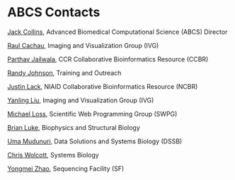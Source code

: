# ABCS Contacts

[Jack Collins](mailto:collinja@mail.nih.gov), Advanced Biomedical Computational Science (ABCS) Director

[Raul Cachau](mailto:raul.cachau@nih.gov), Imaging and Visualization Group (IVG)

[Parthav Jailwala](mailto:parthav.jailwala@nih.gov), CCR Collaborative Bioinformatics Resource (CCBR)

[Randy Johnson](mailto:randall.johnson@nih.gov), Training and Outreach

[Justin Lack](mailto:justin.lack@nih.gov), NIAID Collaborative Bioinformatics Resource (NCBR)

[Yanling Liu](mailto:liuy5@mail.nih.gov), Imaging and Visualization Group (IVG)

[Michael Loss](mailto:lossm@mail.nih.gov), Scientific Web Programming Group (SWPG)

[Brian Luke](mailto:lukebria@mail.nih.gov), Biophysics and Structural Biology

[Uma Mudunuri](mailto:mudunuriu@mail.nih.gov), Data Solutions and Systems Biology (DSSB)

[Chris Wolcott](mailto:chris.wolcott@nih.gov), Systems Biology

[Yongmei Zhao](mailto:zhaoyong@mail.nih.gov), Sequencing Facility (SF)
